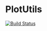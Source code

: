 # PlotUtils

[![Build Status](https://travis-ci.org/JuliaPlots/PlotUtils.jl.svg?branch=master)](https://travis-ci.org/JuliaPlots/PlotUtils.jl)
